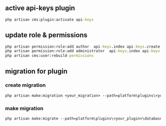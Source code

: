 ## active api-keys plugin
```cmd
php artisan cms:plugin:activate api-keys
```

## update role & permissions

```cmd
php artisan permission:role:add author  api-keys.index api-keys.create api-keys.edit api-keys.destroy
php artisan permission:role:add administrator  api-keys.index api-keys.create api-keys.edit api-keys.destroy
php artisan cms:user:rebuild-permissions
```


## migration for plugin

### create migration

```cmd
php artisan make:migration <your_migration> --path=platform\plugins\<your_plugin>\database\migrations
```

### make migration

```cmd
php artisan make:migrate --path=platform\plugins\<your_plugin>\database\migrations
```

